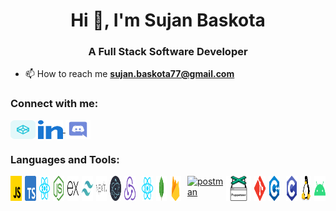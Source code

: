<h1 align="center">Hi 👋, I'm Sujan Baskota</h1>
<h3 align="center">A Full Stack Software Developer</h3>
    
- 📫 How to reach me **sujan.baskota77@gmail.com**
    
<h3 align="left">Connect with me:</h3>
<p align="left">
<a href="https://codepen.io/5ujan" target="blank"><img align="center" src="https://raw.githubusercontent.com/5ujan/5ujan/main/icons/codepen.svg" alt="5ujan" height="30" width="40" /></a> <a href="https://linkedin.com/in/sujan-baskota-82b26b276" target="blank"><img align="center" src="https://raw.githubusercontent.com/5ujan/5ujan/main/icons/linked-in.svg" alt="sujan-baskota-82b26b276" height="30" width="40" /> </a>
<a href="https://discord.com/users/732097515763269643" target="blank"><img align="center" src="https://raw.githubusercontent.com/5ujan/5ujan/main/icons/discord.svg" alt="Batman" height="30" width="40" /></a>
</p>
                
<h3 align="left">Languages and Tools:</h3>
<p align="left" style="display: flex; gap: 5px;"> 
<a href="https://developer.mozilla.org/en-US/docs/Web/JavaScript" target="_blank" rel="noreferrer"> <img src="https://raw.githubusercontent.com/5ujan/5ujan/main/icons/javascript.svg" alt="javascript" width="40" height="40" /> </a> 
<a href="https://www.typescriptlang.org/" target="_blank" rel="noreferrer"> <img src="https://raw.githubusercontent.com/5ujan/5ujan/main/icons/typescript.png" alt="typescript" width="40" height="40" /> </a> 
<a href="https://reactjs.org/" target="_blank" rel="noreferrer"> <img src="https://raw.githubusercontent.com/5ujan/5ujan/main/icons/reactjs.svg" alt="react" width="40" height="40" /> </a>
<a href="https://nodejs.org" target="_blank" rel="noreferrer"> <img src="https://raw.githubusercontent.com/5ujan/5ujan/main/icons/nodejs.svg" alt="nodejs" width="40" height="40" /> </a> 
<a href="https://expressjs.com" target="_blank" rel="noreferrer"> <img src="https://raw.githubusercontent.com/5ujan/5ujan/main/icons/express.svg" alt="express" width="40" height="40" /> </a> <a href="https://tailwindcss.com/" target="_blank" rel="noreferrer"> <img src="https://raw.githubusercontent.com/5ujan/5ujan/main/icons/tailwind.svg"
alt="cplusplus" width="40" height="40" /> </a>
<a href="https://nextjs.org/" target="_blank" rel="noreferrer"> <img src="https://raw.githubusercontent.com/5ujan/5ujan/main/icons/nextjs.svg" alt="nextjs" width="40" height="40" /> </a>
<a href="https://www.electronjs.org" target="_blank"
                                    rel="noreferrer"> <img
                                    src="https://raw.githubusercontent.com/5ujan/5ujan/main/icons/electron.svg"
                                    alt="electron" width="40" height="40" /> </a>
                                    <a href="https://redux.js.org/" target="_blank"
                                    rel="noreferrer"> <img
                                    src="https://raw.githubusercontent.com/5ujan/5ujan/main/icons/redux.svg"
                                    alt="photoshop" width="40" height="40" /> </a> <a href="https://postman.com" target="_blank"
                                    rel="noreferrer"> 
                                    <a href="https://reactnative.dev/" target="_blank"
                                    rel="noreferrer"> <img src="https://raw.githubusercontent.com/5ujan/5ujan/main/icons/reactnative.svg" alt="reactnative" width="40"
                                    height="40" /> </a>
                                    <a href="https://www.mongodb.com/" target="_blank" rel="noreferrer"> <img
                                        src="https://raw.githubusercontent.com/5ujan/5ujan/main/icons/mongodb.svg"
                                        alt="mongodb" width="40" height="40" /> </a> 
                                        <a href="https://firebase.google.com/" target="_blank"
                                        rel="noreferrer"> <img src="https://raw.githubusercontent.com/5ujan/5ujan/main/icons/firebase.svg" alt="firebase"
                                        width="40" height="40" /> </a> 
                                        <a href="https://github.com/puppeteer/puppeteer" target="_blank"
                                        rel="noreferrer">
                                        <a href="https://www.postman.com/">  <img src="https://www.vectorlogo.zone/logos/getpostman/getpostman-icon.svg" alt="postman"
                                              width="40" height="40" /> </a>
                                        <img src="https://raw.githubusercontent.com/5ujan/5ujan/main/icons/puppeteer.svg" alt="puppeteer"
                                        width="40" height="40" /> </a> <a href="https://git-scm.com/" target="_blank" rel="noreferrer"> <img
                                            src="https://raw.githubusercontent.com/5ujan/5ujan/main/icons/git.svg" alt="git" width="40" height="40" />
                                </a> 
                                <a href="https://www.w3schools.com/cpp/" target="_blank" rel="noreferrer"> <img
                                        src="https://raw.githubusercontent.com/5ujan/5ujan/main/icons/cpp.svg"
                                        alt="cplusplus" width="40" height="40" /> </a> 
                                        <a href="https://www.linux.org/" target="_blank"
                                    rel="noreferrer">
        <a href="https://www.cprogramming.com/" target="_blank" rel="noreferrer"> <img
                src="https://raw.githubusercontent.com/5ujan/5ujan/main/icons/c.svg" alt="c" width="40"
                height="40" /> </a>
                <a href="https://www.linux.org/" > <img
                    src="https://raw.githubusercontent.com/5ujan/5ujan/main/icons/linux.svg" alt="linux"
                    width="40" height="40" /> </a>
        <a href="https://www.android.com/" target="_blank" rel="noreferrer"> <img
                src="https://raw.githubusercontent.com/5ujan/5ujan/main/icons/android.svg" alt="c" width="40"
                height="40" /> </a>

 </p>
